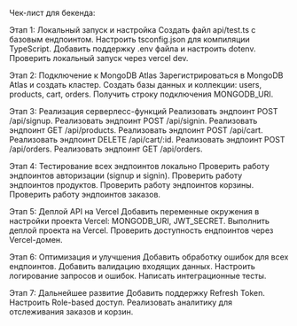 Чек-лист для бекенда:

Этап 1: Локальный запуск и настройка
Создать файл api/test.ts с базовым ендпоинтом.
Настроить tsconfig.json для компиляции TypeScript.
Добавить поддержку .env файла и настроить dotenv.
Проверить локальный запуск через vercel dev.

Этап 2: Подключение к MongoDB Atlas
Зарегистрироваться в MongoDB Atlas и создать кластер.
Создать базы данных и коллекции: users, products, cart, orders.
Получить строку подключения MONGODB_URI.

Этап 3: Реализация серверлесс-функций
Реализовать эндпоинт POST /api/signup.
Реализовать эндпоинт POST /api/signin.
Реализовать эндпоинт GET /api/products.
Реализовать эндпоинт POST /api/cart.
Реализовать эндпоинт DELETE /api/cart/:id.
Реализовать эндпоинт POST /api/orders.
Реализовать эндпоинт GET /api/orders.

Этап 4: Тестирование всех эндпоинтов локально
Проверить работу эндпоинтов авторизации (signup и signin).
Проверить работу эндпоинтов продуктов.
Проверить работу эндпоинтов корзины.
Проверить работу эндпоинтов заказов.

Этап 5: Деплой API на Vercel
Добавить переменные окружения в настройки проекта Vercel: MONGODB_URI, JWT_SECRET.
Выполнить деплой проекта на Vercel.
Проверить доступность ендпоинтов через Vercel-домен.

Этап 6: Оптимизация и улучшения
Добавить обработку ошибок для всех ендпоинтов.
Добавить валидацию входящих данных.
Настроить логирование запросов и ошибок.
Написать интеграционные тесты.

Этап 7: Дальнейшее развитие
Добавить поддержку Refresh Token.
Настроить Role-based доступ.
Реализовать аналитику для отслеживания заказов и корзин.
